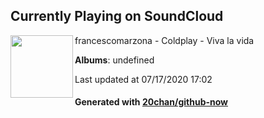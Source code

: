 ## Currently Playing on SoundCloud

[<img align="left" width="100" src="https://i1.sndcdn.com/avatars-000030316712-tau1u9-t120x120.jpg">](https://soundcloud.com/francescomarzona/coldplay-viva-la-vida)

francescomarzona - Coldplay - Viva la vida

**Albums**: undefined

Last updated at 07/17/2020 17:02

#### Generated with [20chan/github-now](https://github.com/20chan/github-now)


<!--
**20chan/20chan** is a ✨ _special_ ✨ repository because its `README.md` (this file) appears on your GitHub profile.

Here are some ideas to get you started:

- 🔭 I’m currently working on ...
- 🌱 I’m currently learning ...
- 👯 I’m looking to collaborate on ...
- 🤔 I’m looking for help with ...
- 💬 Ask me about ...
- 📫 How to reach me: ...
- 😄 Pronouns: ...
- ⚡ Fun fact: ...
-->
